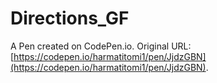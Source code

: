 # Directions_GF

A Pen created on CodePen.io. Original URL: [https://codepen.io/harmatitomi1/pen/JjdzGBN](https://codepen.io/harmatitomi1/pen/JjdzGBN).


